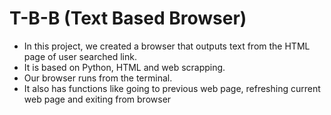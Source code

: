 # T-B-B (Text Based Browser)

* In this project, we created a browser that outputs text from the HTML page of user searched link.
* It is based on Python, HTML and web scrapping.
* Our browser runs from the terminal.
* It also has functions like going to previous web page, refreshing current web page and exiting from browser
